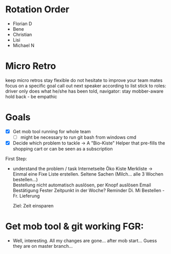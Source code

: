 # Rotation Order

- Florian D
- Bene
- Christian
- Lisi
- Michael N

# Micro Retro

keep micro retros
stay flexible
do not hesitate to improve your team mates
focus on a specific goal
call out next speaker according to list
stick to roles: driver only does what he/she has been told, navigator: stay mobber-aware
hold back - be empathic

# Goals

- [x] Get mob tool running for whole team
    - [ ] might be necessary to run git bash from windows cmd
- [x] Decide which problem to tackle
    -> A "Bio-Kiste" Helper that pre-fills the shopping cart or can be seen as a subscription

First Step:
 - understand the problem / task
    Internetseite Öko Kiste
    Merkliste -> Einmal eine Fixe Liste erstellen. Seltene Sachen (Milch... alle 3 Wochen bestellen...)  
    Bestellung nicht automatisch auslösen, per Knopf auslösen
    Email Bestätigung
    Fester Zeitpunkt in der Woche? Reminder Di. Mi Bestellen - Fr. Lieferung
    
    Ziel: Zeit einsparen


# Get mob tool & git working FGR:

- Well, interesting. All my changes are gone... after mob start...
Guess they are on master branch...
